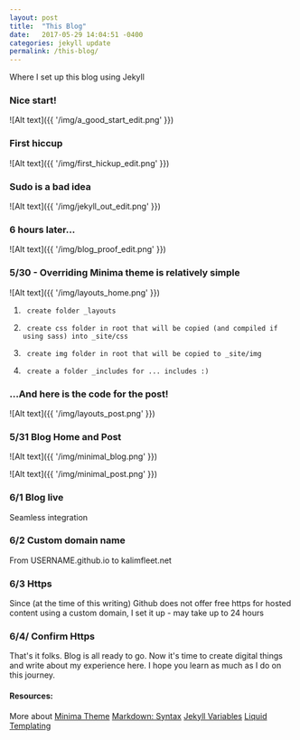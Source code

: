 ```yaml
---
layout: post
title:  "This Blog"
date:   2017-05-29 14:04:51 -0400
categories: jekyll update
permalink: /this-blog/
---
```

Where I set up this blog using Jekyll

### Nice start!
![Alt text]({{ '/img/a_good_start_edit.png' }})

### First hiccup
![Alt text]({{ '/img/first_hickup_edit.png' }})

### Sudo is a bad idea
![Alt text]({{ '/img/jekyll_out_edit.png' }})

### 6 hours later...
![Alt text]({{ '/img/blog_proof_edit.png' }})

### 5/30 - Overriding Minima theme is relatively simple
![Alt text]({{ '/img/layouts_home.png' }})
1.		create folder _layouts
2.		create css folder in root that will be copied (and compiled if using sass) into _site/css
3.		create img folder in root that will be copied to _site/img
4.		create a folder _includes for ... includes :)

### ...And here is the code for the post!
![Alt text]({{ '/img/layouts_post.png' }})


### 5/31 Blog Home and Post
![Alt text]({{ '/img/minimal_blog.png' }})

![Alt text]({{ '/img/minimal_post.png' }})


### 6/1 Blog live
Seamless integration


### 6/2 Custom domain name
From USERNAME.github.io to kalimfleet.net


### 6/3 Https
Since (at the time of this writing) Github does not offer free https for hosted content
using a custom domain, I set it up - may take up to 24 hours

### 6/4/ Confirm Https
That's it folks. Blog is all ready to go. Now it's time to create digital things and write about my experience
here. I hope you learn as much as I do on this journey.

#### Resources:
More about [Minima Theme][minima-theme]
[Markdown: Syntax][markdown-syntax]
[Jekyll Variables][jekyll-variables]
[Liquid Templating][liquid-templating]


[minima-theme]: https://github.com/jekyll/minima
[markdown-syntax]: https://daringfireball.net/projects/markdown/syntax
[jekyll-variables]: https://jekyllrb.com/docs/variables/
[liquid-templating]: https://shopify.github.io/liquid/


